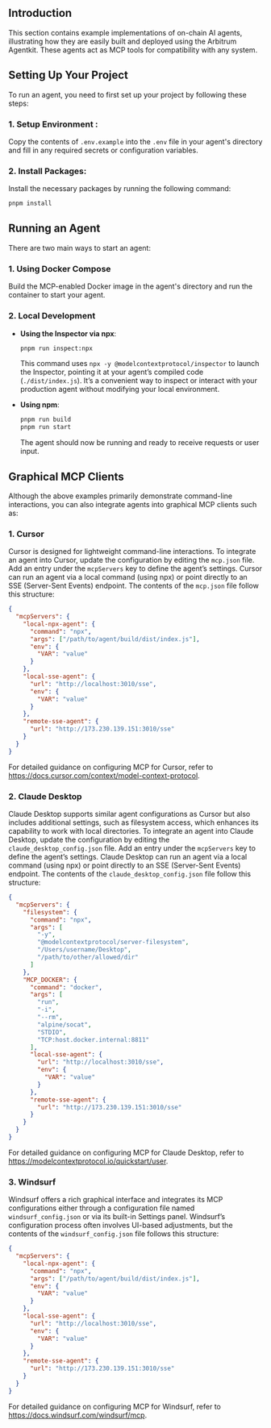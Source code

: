## Introduction

This section contains example implementations of on-chain AI agents, illustrating how they are easily built and deployed using the Arbitrum Agentkit. These agents act as MCP tools for compatibility with any system.

## Setting Up Your Project

To run an agent, you need to first set up your project by following these steps:

### 1. Setup Environment :

Copy the contents of `.env.example` into the `.env` file in your agent's directory and fill in any required secrets or configuration variables.

### 2. Install Packages:

Install the necessary packages by running the following command:

```bash
pnpm install
```

## Running an Agent

There are two main ways to start an agent:

### 1. Using Docker Compose

Build the MCP-enabled Docker image in the agent's directory and run the container to start your agent.

### 2. Local Development

- **Using the Inspector via npx**:

  ```bash
  pnpm run inspect:npx
  ```

  This command uses `npx -y @modelcontextprotocol/inspector` to launch the Inspector, pointing it at your agent’s compiled code (`./dist/index.js`). It’s a convenient way to inspect or interact with your production agent without modifying your local environment.

- **Using npm**:

  ```bash
  pnpm run build
  pnpm run start
  ```

  The agent should now be running and ready to receive requests or user input.

## Graphical MCP Clients

Although the above examples primarily demonstrate command-line interactions, you can also integrate agents into graphical MCP clients such as:

### 1. Cursor

Cursor is designed for lightweight command-line interactions. To integrate an agent into Cursor, update the configuration by editing the `mcp.json` file. Add an entry under the `mcpServers` key to define the agent’s settings. Cursor can run an agent via a local command (using npx) or point directly to an SSE (Server-Sent Events) endpoint. The contents of the `mcp.json` file follow this structure:

```json
{
  "mcpServers": {
    "local-npx-agent": {
      "command": "npx",
      "args": ["/path/to/agent/build/dist/index.js"],
      "env": {
        "VAR": "value"
      }
    },
    "local-sse-agent": {
      "url": "http://localhost:3010/sse",
      "env": {
        "VAR": "value"
      }
    },
    "remote-sse-agent": {
      "url": "http://173.230.139.151:3010/sse"
    }
  }
}
```

For detailed guidance on configuring MCP for Cursor, refer to https://docs.cursor.com/context/model-context-protocol.

### 2. Claude Desktop

Claude Desktop supports similar agent configurations as Cursor but also includes additional settings, such as filesystem access, which enhances its capability to work with local directories. To integrate an agent into Claude Desktop, update the configuration by editing the `claude_desktop_config.json` file. Add an entry under the `mcpServers` key to define the agent’s settings. Claude Desktop can run an agent via a local command (using npx) or point directly to an SSE (Server-Sent Events) endpoint. The contents of the `claude_desktop_config.json` file follow this structure:

```json
{
  "mcpServers": {
    "filesystem": {
      "command": "npx",
      "args": [
        "-y",
        "@modelcontextprotocol/server-filesystem",
        "/Users/username/Desktop",
        "/path/to/other/allowed/dir"
      ]
    },
    "MCP_DOCKER": {
      "command": "docker",
      "args": [
        "run",
        "-i",
        "--rm",
        "alpine/socat",
        "STDIO",
        "TCP:host.docker.internal:8811"
      ],
      "local-sse-agent": {
        "url": "http://localhost:3010/sse",
        "env": {
          "VAR": "value"
        }
      },
      "remote-sse-agent": {
        "url": "http://173.230.139.151:3010/sse"
      }
    }
  }
}
```

For detailed guidance on configuring MCP for Claude Desktop, refer to https://modelcontextprotocol.io/quickstart/user.

### 3. Windsurf

Windsurf offers a rich graphical interface and integrates its MCP configurations either through a configuration file named `windsurf_config.json` or via its built-in Settings panel. Windsurf’s configuration process often involves UI-based adjustments, but the contents of the `windsurf_config.json` file follows this structure:

```json
{
  "mcpServers": {
    "local-npx-agent": {
      "command": "npx",
      "args": ["/path/to/agent/build/dist/index.js"],
      "env": {
        "VAR": "value"
      }
    },
    "local-sse-agent": {
      "url": "http://localhost:3010/sse",
      "env": {
        "VAR": "value"
      }
    },
    "remote-sse-agent": {
      "url": "http://173.230.139.151:3010/sse"
    }
  }
}
```

For detailed guidance on configuring MCP for Windsurf, refer to https://docs.windsurf.com/windsurf/mcp.

